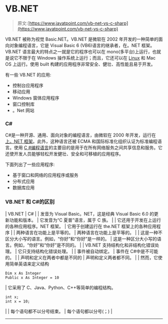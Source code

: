 # VB.NET

> 原文:[https://www.javatpoint.com/vb-net-vs-c-sharp](https://www.javatpoint.com/vb-net-vs-c-sharp)

VB.NET 被称为视觉 Basic.NET。VB.NET 是微软在 2002 年开发的一种简单的面向对象编程语言，它是 Visual Basic 6 (VB6)语言的继承者，在。NET 框架。VB.NET 语言最大的特点之一就是它的程序也可以在 mono(多平台)上运行，也就是说它不限于在 Windows 操作系统上运行；而且，它还可以在 [Linux](https://www.javatpoint.com/linux-tutorial) 和 Mac OS 上运行。使用 built 构建的应用程序非常安全、健壮、高性能且易于开发。

有一些 VB.NET 的应用:

*   控制台应用程序
*   移动应用
*   Windows 窗体应用程序
*   窗口控制库
*   。Net 网站

### C#

C#是一种开源、通用、面向对象的编程语言，由微软在 2000 年开发，运行在[上。NET 框架](https://www.javatpoint.com/net-framework)。此外，这种语言还被 ECMA 和国际标准化组织认证为标准编程语言。使用 [C #编程语言](https://www.javatpoint.com/c-sharp-tutorial)的主要目的是用于在所有网络服务之间共享信息和服务。它还使开发人员能够轻松开发健壮、安全和可移植的应用程序。

下面列出了一些应用程序:

*   基于窗口和网络的应用程序或服务
*   分布式应用
*   数据库应用

### VB.NET 和 C#的区别

| VB.NET | C# |
| 发音为 Visual Basic。NET，这是经典 Visual Basic 6.0 的更新功能和版本。 | 它发音为“C 夏普”语言，属于 C 族。 |
| 它还用于开发在上运行的各种应用程序。NET 框架。 | 它用于创建运行在 the.NET 框架上的各种应用程序 |
| 两种语言在功能上是平等的。 | 两种语言在功能上是平等的。 |
| 这是一种不区分大小写的语言。例如，“你好”和“你好”是一样的。 | 这是一种区分大小写的语言。例如，“你好”和“你好”是不同的。 |
| VB.NET 支持结构化和非结构化错误处理。 | 它只支持结构化错误处理。 |
| 事件被自动绑定。 | 事件在 C#中是不可能的。 |
| 声明和定义在两者中都是不同的 | 声明和定义两者都不同。 |
| 然而，它使用简单英语来定义结构

```
Dim x As Integer
Public x As Integer = 10
```

 | 它采用了 C、Java、Python、C++等简单的编程结构。

```
int x;
int x = 10;
```

 |
| 每个语句都不以分号结束。 | 每个语句都以分号(；) |

* * *